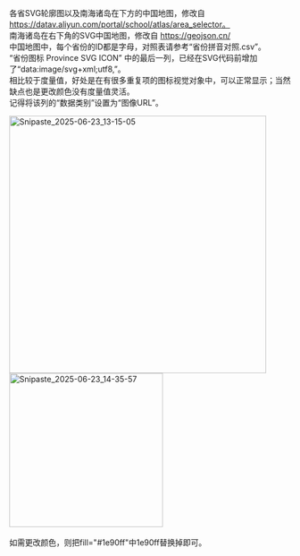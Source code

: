 各省SVG轮廓图以及南海诸岛在下方的中国地图，修改自 https://datav.aliyun.com/portal/school/atlas/area_selector。<br>
南海诸岛在右下角的SVG中国地图，修改自 https://geojson.cn/ <br>
中国地图中，每个省份的ID都是字母，对照表请参考“省份拼音对照.csv”。<br>
“省份图标 Province SVG ICON” 中的最后一列，已经在SVG代码前增加了“data:image/svg+xml;utf8,”。<br>
相比较于度量值，好处是在有很多重复项的图标视觉对象中，可以正常显示；当然缺点也是更改颜色没有度量值灵活。<br>
记得将该列的“数据类别”设置为“图像URL”。<br>

<img width="460" alt="Snipaste_2025-06-23_13-15-05" src="https://github.com/user-attachments/assets/3f11abc2-e619-475c-8a34-c365cde8a234" /><br>
<img width="275" alt="Snipaste_2025-06-23_14-35-57" src="https://github.com/user-attachments/assets/7b0406e9-e18b-4666-9979-2164d548695b" /><br>
<br>
如需更改颜色，则把fill="#1e90ff"中1e90ff替换掉即可。
